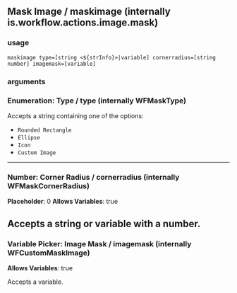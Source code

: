 
## Mask Image / maskimage (internally is.workflow.actions.image.mask)


### usage
`maskimage type=[string <${strInfo}>|variable] cornerradius=[string number] imagemask=[variable]`

### arguments
### Enumeration: Type / type (internally WFMaskType)


Accepts a string 
containing one of the options:

- `Rounded Rectangle`
- `Ellipse`
- `Icon`
- `Custom Image`
---
### Number: Corner Radius / cornerradius (internally WFMaskCornerRadius)
**Placeholder**: 0
**Allows Variables**: true


Accepts a string 
or variable
with a number.
---
### Variable Picker: Image Mask / imagemask (internally WFCustomMaskImage)
**Allows Variables**: true


Accepts a variable.
